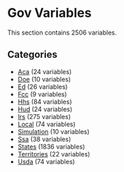 # Gov Variables

This section contains 2506 variables.

## Categories

- [Aca](aca/index.md) (24 variables)
- [Doe](doe/index.md) (10 variables)
- [Ed](ed/index.md) (26 variables)
- [Fcc](fcc/index.md) (9 variables)
- [Hhs](hhs/index.md) (84 variables)
- [Hud](hud/index.md) (24 variables)
- [Irs](irs/index.md) (275 variables)
- [Local](local/index.md) (74 variables)
- [Simulation](simulation/index.md) (10 variables)
- [Ssa](ssa/index.md) (38 variables)
- [States](states/index.md) (1836 variables)
- [Territories](territories/index.md) (22 variables)
- [Usda](usda/index.md) (74 variables)
